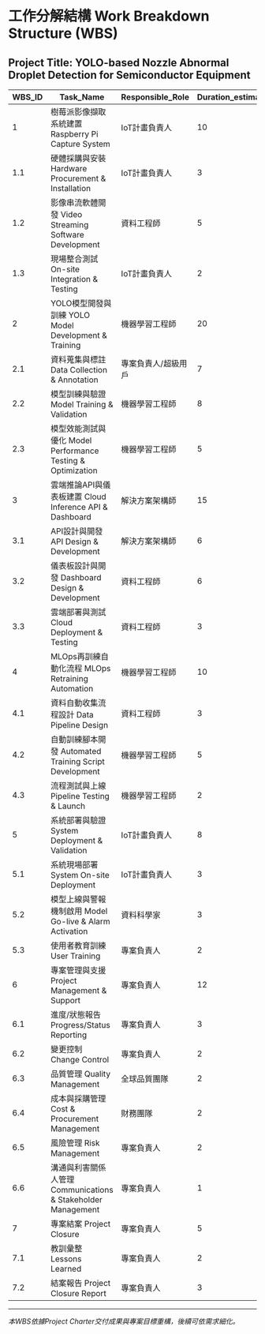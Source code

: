 # 工作分解結構 Work Breakdown Structure (WBS)

## Project Title: YOLO-based Nozzle Abnormal Droplet Detection for Semiconductor Equipment

| WBS_ID | Task_Name | Responsible_Role | Duration_estimate(days) |
|--------|-----------------------------------------------------|---------------------|-----------------------|
| 1 | 樹莓派影像擷取系統建置 Raspberry Pi Capture System | IoT計畫負責人 | 10 |
| 1.1 | 硬體採購與安裝 Hardware Procurement & Installation | IoT計畫負責人 | 3 |
| 1.2 | 影像串流軟體開發 Video Streaming Software Development | 資料工程師 | 5 |
| 1.3 | 現場整合測試 On-site Integration & Testing | IoT計畫負責人 | 2 |
| 2 | YOLO模型開發與訓練 YOLO Model Development & Training | 機器學習工程師 | 20 |
| 2.1 | 資料蒐集與標註 Data Collection & Annotation | 專案負責人/超級用戶 | 7 |
| 2.2 | 模型訓練與驗證 Model Training & Validation | 機器學習工程師 | 8 |
| 2.3 | 模型效能測試與優化 Model Performance Testing & Optimization | 機器學習工程師 | 5 |
| 3 | 雲端推論API與儀表板建置 Cloud Inference API & Dashboard | 解決方案架構師 | 15 |
| 3.1 | API設計與開發 API Design & Development | 解決方案架構師 | 6 |
| 3.2 | 儀表板設計與開發 Dashboard Design & Development | 資料工程師 | 6 |
| 3.3 | 雲端部署與測試 Cloud Deployment & Testing | 資料工程師 | 3 |
| 4 | MLOps再訓練自動化流程 MLOps Retraining Automation | 機器學習工程師 | 10 |
| 4.1 | 資料自動收集流程設計 Data Pipeline Design | 資料工程師 | 3 |
| 4.2 | 自動訓練腳本開發 Automated Training Script Development | 機器學習工程師 | 5 |
| 4.3 | 流程測試與上線 Pipeline Testing & Launch | 機器學習工程師 | 2 |
| 5 | 系統部署與驗證 System Deployment & Validation | IoT計畫負責人 | 8 |
| 5.1 | 系統現場部署 System On-site Deployment | IoT計畫負責人 | 3 |
| 5.2 | 模型上線與警報機制啟用 Model Go-live & Alarm Activation | 資料科學家 | 3 |
| 5.3 | 使用者教育訓練 User Training | 專案負責人 | 2 |
| 6 | 專案管理與支援 Project Management & Support | 專案負責人 | 12 |
| 6.1 | 進度/狀態報告 Progress/Status Reporting | 專案負責人 | 3 |
| 6.2 | 變更控制 Change Control | 專案負責人 | 2 |
| 6.3 | 品質管理 Quality Management | 全球品質團隊 | 2 |
| 6.4 | 成本與採購管理 Cost & Procurement Management | 財務團隊 | 2 |
| 6.5 | 風險管理 Risk Management | 專案負責人 | 2 |
| 6.6 | 溝通與利害關係人管理 Communications & Stakeholder Management | 專案負責人 | 1 |
| 7 | 專案結案 Project Closure | 專案負責人 | 5 |
| 7.1 | 教訓彙整 Lessons Learned | 專案負責人 | 2 |
| 7.2 | 結案報告 Project Closure Report | 專案負責人 | 3 |

---

*本WBS依據Project Charter交付成果與專案目標重構，後續可依需求細化。*